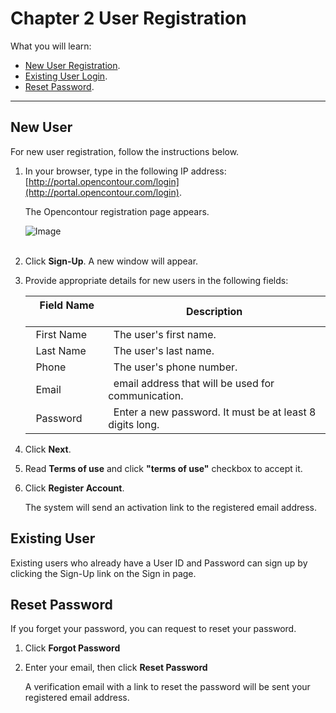 # Chapter 2 User Registration

What you will learn:

- [New User Registration](#new-user).
- [Existing User Login](#existing-user).
- [Reset Password](#reset-password).

____________________________________________________________________

## New User

For new user registration, follow the instructions below.


1. In your browser, type in the following IP address: [http://portal.opencontour.com/login](http://portal.opencontour.com/login).

    The Opencontour registration page appears.

    ![Image](/image/Register.jpg)  
&nbsp;

2. Click **Sign-Up**. A new window will appear.

3. Provide appropriate details for new users in the following fields:  

    | &nbsp;&nbsp;Field Name  &nbsp;&nbsp; &nbsp;   | Description |
    | ----------- | ----------- |
    | &nbsp;&nbsp;First Name | &nbsp;&nbsp;The user's first name.       |
    | &nbsp;&nbsp;Last Name   | &nbsp;&nbsp;The user's last name.        |
    | &nbsp;&nbsp;Phone   | &nbsp;&nbsp;The user's phone number.      |
    | &nbsp;&nbsp;Email  | &nbsp;&nbsp;email address that will be used for communication.      |
    | &nbsp;&nbsp;Password   | &nbsp;&nbsp;Enter a new password. It must be at least 8 digits long.|
    

4. Click **Next**.

5. Read **Terms of use** and click **"terms of use"** checkbox to accept it.

6. Click **Register Account**.

    The system will send an activation link to the registered email address.


## Existing User

Existing users who already have a User ID and Password can sign up by clicking the Sign-Up link on the Sign in page.


## Reset Password

If you forget your password, you can request to reset your password.

1.	Click **Forgot Password**

2.	Enter your email, then click **Reset Password**

    A verification email with a link to reset the password will be sent your registered email address.
